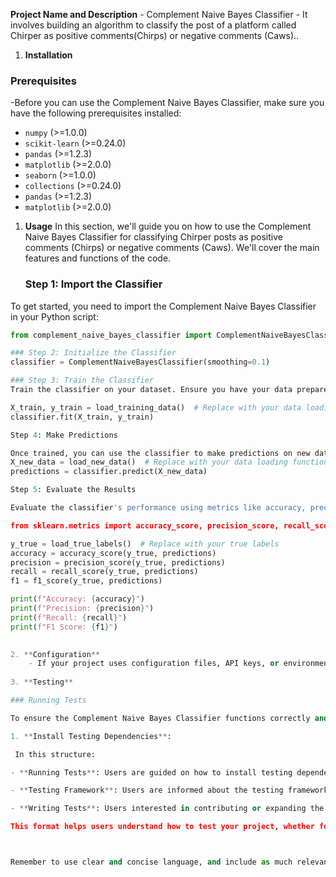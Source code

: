 
   **Project Name and Description**
    - Complement Naive Bayes Classifier 
    - It involves building an algorithm to classify the post of a platform called Chirper as positive comments(Chirps) or negative comments (Caws)..
  
1. **Installation**
### Prerequisites
-Before you can use the Complement Naive Bayes Classifier, make sure you have the following prerequisites installed:
- `numpy` (>=1.0.0)
- `scikit-learn` (>=0.24.0)
- `pandas` (>=1.2.3)
- `matplotlib` (>=2.0.0)
- `seaborn` (>=1.0.0)
- `collections` (>=0.24.0)
- `pandas` (>=1.2.3)
- `matplotlib` (>=2.0.0)

1. **Usage**
    In this section, we'll guide you on how to use the Complement Naive Bayes Classifier for classifying Chirper posts as positive comments (Chirps) or negative comments (Caws). We'll cover the main features and functions of the code.

    ### Step 1: Import the Classifier

To get started, you need to import the Complement Naive Bayes Classifier in your Python script:

```python
from complement_naive_bayes_classifier import ComplementNaiveBayesClassifier

### Step 2: Initialize the Classifier
classifier = ComplementNaiveBayesClassifier(smoothing=0.1)

### Step 3: Train the Classifier
Train the classifier on your dataset. Ensure you have your data prepared in the appropriate format:

X_train, y_train = load_training_data()  # Replace with your data loading function
classifier.fit(X_train, y_train)

Step 4: Make Predictions

Once trained, you can use the classifier to make predictions on new data:
X_new_data = load_new_data()  # Replace with your data loading function
predictions = classifier.predict(X_new_data)

Step 5: Evaluate the Results

Evaluate the classifier's performance using metrics like accuracy, precision, recall, and F1-score:

from sklearn.metrics import accuracy_score, precision_score, recall_score, f1_score

y_true = load_true_labels()  # Replace with your true labels
accuracy = accuracy_score(y_true, predictions)
precision = precision_score(y_true, predictions)
recall = recall_score(y_true, predictions)
f1 = f1_score(y_true, predictions)

print(f"Accuracy: {accuracy}")
print(f"Precision: {precision}")
print(f"Recall: {recall}")
print(f"F1 Score: {f1}")

  
2. **Configuration**
    - If your project uses configuration files, API keys, or environment variables, explain how to set these up.
  
3. **Testing**

### Running Tests

To ensure the Complement Naive Bayes Classifier functions correctly and to maintain code quality, we recommend running tests regularly. Follow these steps to run tests for the project:

1. **Install Testing Dependencies**:

 In this structure:

- **Running Tests**: Users are guided on how to install testing dependencies, run tests, and adapt the commands for the specific testing framework in use.

- **Testing Framework**: Users are informed about the testing framework being used (in this case, `pytest`). You can replace it with the actual framework you are using.

- **Writing Tests**: Users interested in contributing or expanding the test suite are directed to the project's `tests` directory, where they can find examples and resources to help them write additional tests.

This format helps users understand how to test your project, whether for validation or contribution, and provides information about the testing framework you've chosen.



Remember to use clear and concise language, and include as much relevant information as possible without overwhelming the reader. Well-structured READMEs can greatly enhance the user experience and encourage collaboration on your Python project.